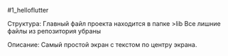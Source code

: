 #1_helloflutter

Структура:
Главный файл проекта находится в папке >lib
Все лишние файлы из репозитория убраны

Описание:
Самый простой экран с текстом по центру экрана.